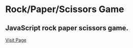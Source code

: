 # Rock/Paper/Scissors Game
## JavaScript rock paper scissors game. 

[Visit Page](https://minm333.github.io/rock-paper-scissors/)
